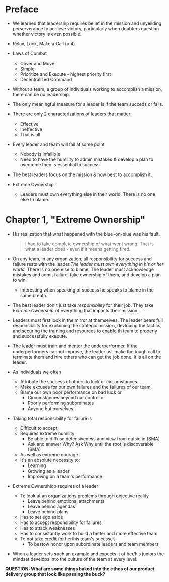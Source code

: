# Preface

* We learned that leadership requires belief in the mission and unyeilding perserverance to achieve victory, particularly
when doubters question whether victory is even possible.

* Relax, Look, Make a Call (p.4)

* Laws of Combat
  * Cover and Move
  * Simple
  * Prioritize and Execute - highest priority first
  * Decentralized Command
  
* Without a team, a group of individuals working to accomplish a mission, there can be no leadership.

* The only meaningful measure for a leader is if the team succeds or fails.

* There are only 2 characterizations of leaders that matter:
  * Effective
  * Ineffective
  * That is all

* Every leader and team will fail at some point
  * Nobody is infallible
  * Need to have the humility to admin mistakes & develop a plan to overcome then is essential to success

* The best leaders focus on the mission & how best to accomplish it.

* Extreme Ownership
  * Leaders must own everything else in their world. There is no one else to blame.

# Chapter 1, "Extreme Ownership"

* His realization that what happened with the blue-on-blue was his fault.

  > I had to take complete ownership of what went wrong. 
  > That is what a leader does - even if it means getting fired.

* On any team, in any organization, all responsibility for success and failure rests with the leader.*The leader must own everything in his or her world.* There is no one else to blame. The leader must acknowledge mistakes and admit failure, take ownership of them, and develop a plan to win.
  * Interesting when speaking of success he speaks to blame in the same breath.

* The best leader don't just take *responsibility* for their job. They take *Extreme Ownership* of everything that impacts their mission.

* Leaders must first look in the mirror at themselves. The leader bears full responsibility for explaining the strategic mission,  devloping the tactics, and securing the training and resources to enable th team to properly and successfully execute.

* The leader must train and mentor the underperformer. If the underperformers cannot improve, the leader ust make the tough call to terminate them and hire others who can get the job done. It is all on the leader.

* As individuals we often
  * Attribute the success of others to luck or circumstances.
  * Make excuses for our own failures and the failures of our team.
  * Blame our own poor performance on bad luck or
    * Circumstances beyond our control or
    * Poorly performing subordinates
    * Anyone but ourselves.

* Taking total responsibility for failure is
  * Difficult to accept
  * Requires extreme humility
    * Be able to diffuse defensiveness and view from outsid in (SMA)
    * Ask and answer Why? Ask Why until the root is discoverable (SMA)
  * As well as extreme courage
  * It's an absolute necessity to:
    * Learning
    * Growing as a leader
    * Improving on a team's performance

* Extreme Ownershiop requires of a leader
  * To look at an organizations problems through objective reality
    * Leave behind emotional attachments
    * Leave behind agendas
    * Leave behind plans
  * Has to set ego aside
  * Has to accept responsibility for failures
  * Has to attack weaknesses
  * Has to consistantly work to build a better and more effective team
  * To not take credit for her/his team's sucesses
    * To bestow honor upon subordinate leaders and team members

* When a leader sets such an example and expects it of her/his juniors the mindset develops into the culture of the team at every level.

**QUESTION: What are some things baked into the ethos of our product delivery group that look like passing the buck?**
